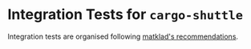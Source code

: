 # Integration Tests for `cargo-shuttle`

Integration tests are organised following [matklad's recommendations](https://matklad.github.io/2021/02/27/delete-cargo-integration-tests.html).
